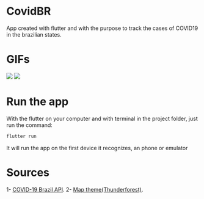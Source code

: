 # CovidBR

App created with flutter and with the purpose to track the cases of COVID19 in the brazilian states.

# GIFs

![](https://media2.giphy.com/media/Y1Mha91eWZV6pVthWE/giphy.gif)
![](https://media0.giphy.com/media/WtIlPKlbDRksEJw1s4/giphy.gif)

# Run the app

With the flutter on your computer and with terminal in the project folder, just run the command:

```c
flutter run
```

It will run the app on the first device it recognizes, an phone or emulator

# Sources

1- [COVID-19 Brazil API](https://covid19-brazil-api.now.sh/).
2- [Map theme(Thunderforest)](https://covid19-brazil-api.now.sh/).
